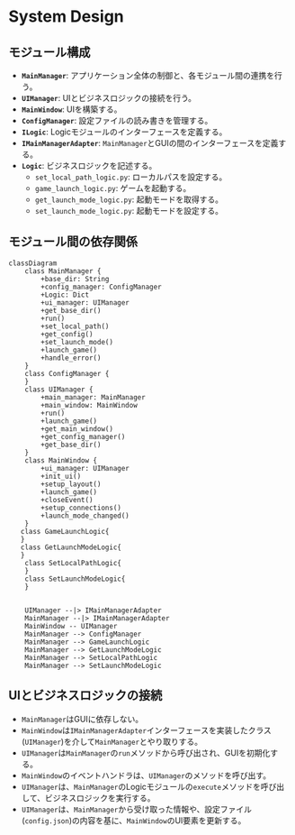 # System Design

## モジュール構成

*   **`MainManager`**: アプリケーション全体の制御と、各モジュール間の連携を行う。
*   **`UIManager`**: UIとビジネスロジックの接続を行う。
*   **`MainWindow`**: UIを構築する。
*   **`ConfigManager`**: 設定ファイルの読み書きを管理する。
*   **`ILogic`**: Logicモジュールのインターフェースを定義する。
*   **`IMainManagerAdapter`**: `MainManager`とGUIの間のインターフェースを定義する。
*   **`Logic`**: ビジネスロジックを記述する。
    *   `set_local_path_logic.py`: ローカルパスを設定する。
    *   `game_launch_logic.py`: ゲームを起動する。
    *   `get_launch_mode_logic.py`: 起動モードを取得する。
    *   `set_launch_mode_logic.py`: 起動モードを設定する。

## モジュール間の依存関係

```mermaid
classDiagram
    class MainManager {
        +base_dir: String
        +config_manager: ConfigManager
        +Logic: Dict
        +ui_manager: UIManager
        +get_base_dir()
        +run()
        +set_local_path()
        +get_config()
        +set_launch_mode()
        +launch_game()
        +handle_error()
    }
    class ConfigManager {
    }
    class UIManager {
        +main_manager: MainManager
        +main_window: MainWindow
        +run()
        +launch_game()
        +get_main_window()
        +get_config_manager()
        +get_base_dir()
    }
    class MainWindow {
        +ui_manager: UIManager
        +init_ui()
        +setup_layout()
        +launch_game()
        +closeEvent()
        +setup_connections()
        +launch_mode_changed()
    }
   class GameLaunchLogic{
   }
   class GetLaunchModeLogic{
   }
    class SetLocalPathLogic{
    }
    class SetLaunchModeLogic{
    }


    UIManager --|> IMainManagerAdapter
    MainManager --|> IMainManagerAdapter
    MainWindow -- UIManager
    MainManager --> ConfigManager
    MainManager --> GameLaunchLogic
    MainManager --> GetLaunchModeLogic
    MainManager --> SetLocalPathLogic
    MainManager --> SetLaunchModeLogic
```

## UIとビジネスロジックの接続

*   `MainManager`はGUIに依存しない。
*   `MainWindow`は`IMainManagerAdapter`インターフェースを実装したクラス(`UIManager`)を介して`MainManager`とやり取りする。
*   `UIManager`は`MainManager`の`run`メソッドから呼び出され、GUIを初期化する。
*   `MainWindow`のイベントハンドラは、`UIManager`のメソッドを呼び出す。
*   `UIManager`は、`MainManager`のLogicモジュールの`execute`メソッドを呼び出して、ビジネスロジックを実行する。
*   `UIManager`は、`MainManager`から受け取った情報や、設定ファイル(`config.json`)の内容を基に、`MainWindow`のUI要素を更新する。